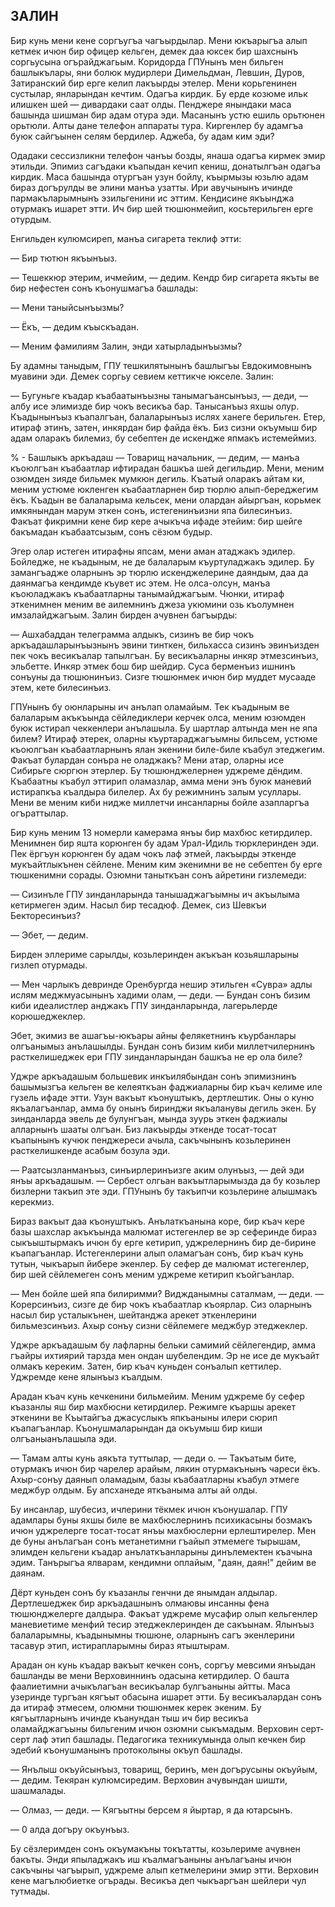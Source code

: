 ## ЗАЛИН

Бир кунь мени кене соргъугъа чагъырдылар.
Мени юкъарыгъа алып кетмек ичюн бир офицер кельген, демек даа юксек бир шахснынъ соргьусына огърайджагьым.
Коридорда ГПУнынъ мен бильген башлыкълары, яни болюк мудирлери Димельдман, Левшин, Дуров, Затиранский бир ерге келип лакъырды этелер.
Мени корьгенинен сустылар, янларындан кечтим.
Одагъа кирдик.
Бу ерде козюме ильк илишкен шей — дивардаки саат олды.
Пенджере янындаки маса башында шишман бир адам отура эди.
Масанынъ устю ешиль орьтюнен орьтюли.
Алты дане телефон аппараты тура.
Киргенлер бу адамгъа буюк сайгъынен селям бердилер.
Аджеба, бу адам ким эди?

Одадаки сессизликни телефон чанъы бозды, янаша одагъа кирмек эмир этильди.
Эпимиз сагъдаки къапыдан кечип кениш, донатылгъан одагъа кирдик.
Маса башында отургъан узун бойлу, къырмызы юзьлю адам бираз догърулды ве элини манъа узатты.
Ири авучынынъ ичинде пармакъларымнынъ эзильгенини ис эттим.
Кендисине якъынджа отурмакъ ишарет этти.
Ич бир шей тюшюнмейип, косьтерильген ерге отурдым.

Енгильден кулюмсиреп, манъа сигарета теклиф этти:

— Бир тютюн якъынъыз.

— Тешеккюр этерим, ичмейим, — дедим.
Кендр бир сигарета якъты ве бир нефестен сонъ къонушмагъа башлады:

— Мени таныйсынъызмы?

— Ёкъ, — дедим къыскъадан.

— Меним фамилиям Залин, энди хатырладынъызмы?

Бу адамны таныдым, ГПУ тешкилятынынъ башлыгъы Евдокимовнынъ муавини эди.
Демек соргьу севием кеттикче юкселе.
Залин:

— Бугуньге къадар къабаатынъызны танымагъансынъыз, — деди, — албу исе элимизде бир чокъ весикъа бар.
Танысанъыз яхшы олур.
Къадынынъыз къапалгъан, балаларынъыз ислях ханеге берильген.
Етер, итираф этинъ, затен, инкярдан бир файда ёкъ.
Биз сизни окъумыш бир адам оларакъ билемиз, бу себептен де искендже япмакъ истемеймиз.

% - Башлыкъ аркъадаш
— Товарищ начальник,
— дедим, — манъа къоюлгъан къабаатлар ифтирадан башкъа шей дегильдир.
Мени, меним озюмден зияде бильмек мумкюн дегиль.
Къатый оларакъ айтам ки, меним устюме юкленген къабаатларнен бир тюрлю алып-береджегим ёкъ.
Къадын ве балаларыма кельсек, мени олардан айыргъан, корьмек имкянындан марум эткен сонъ, истегенинъизни япа билесинъиз.
Факъат фикримни кене бир кере ачыкъча ифаде этейим: бир шейге бакъмадан къабаатсызым, сонъ сёзюм будыр.

Эгер олар истеген итирафны япсам, мени аман атаджакъ эдилер.
Бойледже, не къадыным, не де балаларым къуртуладжакъ эдилер.
Бу замангъадже оларнынъ эр тюрлю искенджелерине даяндым, даа да даянмагъа кендимде къувет ис этем.
Не олса-олсун, манъа къоюладжакъ къабаатларны танымайджагъым.
Чюнки, итираф эткенимнен меним ве аилемнинъ джеза укюмини озь къолумнен имзалайджагъым.
Залин бирден ачувнен багъырды:

— Ашхабаддан телеграмма алдыкъ, сизинъ ве бир чокъ аркъадашларынъызнынъ эвини тинткен, бильхасса сизинъ эвинъизден пек чокъ весикъалар тапылгъан.
Бу весикъаларны инкяр этмезсинъиз, эльбетте.
Инкяр этмек бош бир шейдир.
Суса берменъиз ишнинъ сонъуны да тюшюнинъиз.
Сизге тюшюнмек ичюн бир муддет мусааде этем, кете билесинъиз.

ГПУнынъ бу оюнларыны ич анълап оламайым.
Тек къадыным ве балаларым акъкъында сёйледиклери керчек олса, меним юзюмден буюк истирап чеккенлери анълашыла.
Бу шартлар алтында мен не япа билем?
Итираф этерек, оларны къуртараджагъымны бильсем, устюме къоюлгъан къабаатларнынъ ялан экенини биле-биле къабул этеджегим.
Факъат булардан сонъра не оладжакъ?
Мени атар, оларны исе Сибирьге сюргюн этерлер.
Бу тюшюнджелернен уджреме дёндим.
Къабаатны къабул эттирип оламазлар, амма мени энъ буюк маневий истирапкъа къалдыра билелер.
Ах бу режимнинъ залым усуллары.
Мени ве меним киби нидже миллетчи инсанларны бойле азапларгъа огъраттылар.

Бир кунь меним 13 номерли камерама янъы бир махбюс кетирдилер.
Менимнен бир яшта корюнген бу адам Урал-Идиль тюрклеринден эди.
Пек ёргъун корюнген бу адам чокъ лаф этмей, лакъырды эткенде мукъайтлыкънен сёйлене.
Меним ким экенимни ве не себептен бу ерге тюшкенимни сорады.
Озюмни таныткъан сонъ айретини гизлемеди:

— Сизинъле ГПУ зинданларында танышаджагъымны ич акъылыма кетирмеген эдим.
Насыл бир тесадюф.
Демек, сиз Шевкъи Бекторесинъиз?

— Эбет, — дедим.

Бирден эллериме сарылды, козьлеринден акъкъан козьяшларыны гизлеп отурмады.

— Мен чарлыкъ девринде Оренбургда нешир этильген «Сувра» адлы ислям меджмуасынынъ хадими олам, — деди. — Бундан сонъ бизим киби идеалистлер анджакъ ГПУ зинданларында, лагерьлерде корюшеджеклер.

Эбет, экимиз ве ашагъы-юкъары айны фелякетнинъ къурбанлары олгъанымыз анълашылды.
Бундан сонъ бизим киби миллетчилернинъ расткелишеджек ери ГПУ зинданларындан башкъа не ер ола биле?

Уджре аркъадашым большевик инкъилябындан сонъ эпимизнинъ башымызгъа кельген ве келеяткъан фаджиаларны бир къач келиме иле гузель ифаде этти.
Узун вакъыт къонуштыкъ, дертлештик.
Оны о куню якъалагъанлар, амма бу онынъ биринджи якъаланувы дегиль экен.
Бу зинданларда эвель де булунгъан, мында зуурь эткен фаджиалы алларнынъ шааты олгъан.
Биз лакъырды эткенде тосат-тосат къапынынъ кучюк пенджереси ачыла, сакъчынынъ козьлеринен расткелишкенде асабым бозула эди.

— Раатсызланманъыз, синъирлеринъизге аким олунъыз, — дей эди янъы аркъадашым. — Сербест олгьан вакъытларымызда да бу козьлер бизлерни такъип эте эди.
ГПУнынъ бу такъипчи козьлерине алышмакъ керекмиз.

Бираз вакъыт даа къонуштыкъ.
Анълаткъанына коре, бир къач кере базы шахслар акъкъында малюмат истегенлер ве эр сеферинде бираз сыкъыштырмакъ ичюн бу ерге кетирип, уджрелернинъ бир де-бирине къапагъанлар.
Истегенлерини алып оламагъан сонъ, бир къач кунь тутын, чыкъарып йибере экенлер.
Бу сефер де малюмат истегенлер, бир шей сёйлемеген сонъ меним уджреме кетирип къойгъанлар.

— Мен бойле шей япа билиримми?
Виджданымны саталмам, — деди. — Корерсинъиз, сизге де бир чокъ къабаатлар къоярлар.
Сиз оларнынъ насыл бир усталыкънен, шейтанджа арекет эткенлерини бильмезсинъиз.
Ахыр сонъу сизни сёйлемеге меджбур этеджеклер.

Уджре аркъадашым бу лафларны бельки самимий сёйлегендир, амма гъайры ихтиярий тарзда мен ондан шубелендим.
Эр не исе де мукъайт олмакъ кереким.
Затен, бир къач куньден сонъалып кеттилер.
Уджремде кене ялынъыз къалдым.

Арадан къач кунь кечкенини бильмейим.
Меним уджреме бу сефер къазанлы яш бир махбюсни кетирдилер.
Режимге къаршы арекет эткенини ве Къытайгъа джасуслыкъ япкъаныны илери сюрип къапагъанлар.
Къонушмаларындан да окъумыш бир киши олгъаныанълашыла эди.

— Тамам алты кунь аякъта туттылар, — деди о. — Такъатым бите, отурмакъ ичюн бир чарелер арайым, лякин отурмакънынъ чареси ёкъ.
Ахыр-сонъу даянып оламадым, базы къабаатларны къабул этмеге меджбур олдым.
Бу апсханеде яткъаныма алты ай олды.

Бу инсанлар, шубесиз, ичлерини тёкмек ичюн къонушалар.
ГПУ адамлары буны яхшы биле ве махбюслернинъ психикасыны бозмакъ ичюн уджрелерге тосат-тосат янъы махбюслерни ерлештирелер.
Мен де буны анълагъан сонъ метанетимни гъайып этмемеге тырышам, элимден кельгени къадар анълаткъанларыны динълемектен къачына эдим.
Танърыгъа ялварам, кендимни оплайым, "даян, даян!" дейим ве даянам.

Дёрт куньден сонъ бу къазанлы генчни де янымдан алдылар.
Дертлешеджек бир аркъадашнынъ олмаювы инсанны фена тюшюнджелерге далдыра.
Факъат уджреме мусафир олып кельгенлер маневиетиме менфий тесир этеджеклеринден де сакъынам.
Ялынъыз балаларымны, къадынымны тюшюне, оларнынъ сагъ экенлерини тасавур этип, истирапларымны бираз ятыштырам.

Арадан он кунь къадар вакъыт кечкен сонъ, соргъу мевсими янъыдан башланды ве мени Верховиннинъ одасына кетирдилер.
О башта фаалиетимни ачыкълагъан весикъалар булгъаныны айтты.
Маса узеринде тургъан кягъыт обасына ишарет этти.
Бу весикъалардан сонъ да итираф этмесем, олюмни тюшюнмек керек экеним.
Бу кягъытларнынъ ичинде къанундан тыш ич бир весикъа оламайджагъыны бильгеним ичюн озюмни сыкъмадым.
Верховин серт-серт лаф этип башлады.
Педагогика техникумында олып кечкен бир эдебий къонушманынъ протоколыны окъуп башлады.

— Янълыш окъуйсынъыз, товарищ, беринъ, мен догърусыны окъуйым, — дедим.
Текяран кулюмсиредим.
Верховин ачувындан шишти, шашмалады.

— Олмаз, — деди. — Кягъытны берсем я йыртар, я да ютарсынъ.

— 0 алда догъру окъунъыз.

Бу сёзлеримден сонъ окъумакъны токътатты, козьлериме ачувнен бакъты.
Энди япыладжакъ иш къалмагъаныны анълагъаны ичюн сакъчыны чагъырып, уджреме алып кетмелерини эмир этти.
Верховин кене магълюбиетке огърады.
Весикъа деп чыкъаргъан шейлери чул тутмады.
